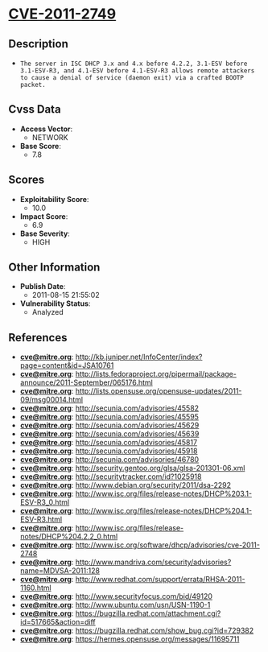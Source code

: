 
# [CVE-2011-2749](http://kb.juniper.net/InfoCenter/index?page=content&id=JSA10761)

## Description

- `The server in ISC DHCP 3.x and 4.x before 4.2.2, 3.1-ESV before 3.1-ESV-R3, and 4.1-ESV before 4.1-ESV-R3 allows remote attackers to cause a denial of service (daemon exit) via a crafted BOOTP packet.`

## Cvss Data

- **Access Vector**:
  - NETWORK
- **Base Score**:
  - 7.8

## Scores

- **Exploitability Score**:
  - 10.0
- **Impact Score**:
  - 6.9
- **Base Severity**:
  - HIGH

## Other Information

- **Publish Date**:
  - 2011-08-15 21:55:02
- **Vulnerability Status**:
  - Analyzed

## References

- **cve@mitre.org**: http://kb.juniper.net/InfoCenter/index?page=content&id=JSA10761
- **cve@mitre.org**: http://lists.fedoraproject.org/pipermail/package-announce/2011-September/065176.html
- **cve@mitre.org**: http://lists.opensuse.org/opensuse-updates/2011-09/msg00014.html
- **cve@mitre.org**: http://secunia.com/advisories/45582
- **cve@mitre.org**: http://secunia.com/advisories/45595
- **cve@mitre.org**: http://secunia.com/advisories/45629
- **cve@mitre.org**: http://secunia.com/advisories/45639
- **cve@mitre.org**: http://secunia.com/advisories/45817
- **cve@mitre.org**: http://secunia.com/advisories/45918
- **cve@mitre.org**: http://secunia.com/advisories/46780
- **cve@mitre.org**: http://security.gentoo.org/glsa/glsa-201301-06.xml
- **cve@mitre.org**: http://securitytracker.com/id?1025918
- **cve@mitre.org**: http://www.debian.org/security/2011/dsa-2292
- **cve@mitre.org**: http://www.isc.org/files/release-notes/DHCP%203.1-ESV-R3_0.html
- **cve@mitre.org**: http://www.isc.org/files/release-notes/DHCP%204.1-ESV-R3.html
- **cve@mitre.org**: http://www.isc.org/files/release-notes/DHCP%204.2.2_0.html
- **cve@mitre.org**: http://www.isc.org/software/dhcp/advisories/cve-2011-2748
- **cve@mitre.org**: http://www.mandriva.com/security/advisories?name=MDVSA-2011:128
- **cve@mitre.org**: http://www.redhat.com/support/errata/RHSA-2011-1160.html
- **cve@mitre.org**: http://www.securityfocus.com/bid/49120
- **cve@mitre.org**: http://www.ubuntu.com/usn/USN-1190-1
- **cve@mitre.org**: https://bugzilla.redhat.com/attachment.cgi?id=517665&action=diff
- **cve@mitre.org**: https://bugzilla.redhat.com/show_bug.cgi?id=729382
- **cve@mitre.org**: https://hermes.opensuse.org/messages/11695711
